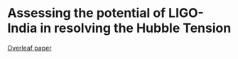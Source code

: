 # Assessing the potential of LIGO-India in resolving the Hubble Tension

[Overleaf paper](https://www.overleaf.com/project/64f17e30994511b7af9487aa)
